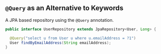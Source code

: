 ## `@Query` as an Alternative to Keywords

A JPA based repository using the `@Query` annotation.

```java
public interface UserRepository extends JpaRepository<User, Long> {

  @Query("select u from User u where u.emailAddress = ?1")
  User findByEmailAddress(String emailAddress);
}
```
